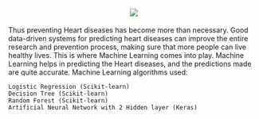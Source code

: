 <h1 align="center">
	<img src="https://readme-typing-svg.herokuapp.com?font=bold&size=40&duration=6000&color=861AF7&lines=Heart+Disease+Prediction!"> 
</h1>


Thus preventing Heart diseases has become more than necessary. Good data-driven systems for predicting heart diseases can improve the entire research and prevention process, making sure that more people can live healthy lives. This is where Machine Learning comes into play. Machine Learning helps in predicting the Heart diseases, and the predictions made are quite accurate.
 Machine Learning algorithms used:

    Logistic Regression (Scikit-learn)
    Decision Tree (Scikit-learn)
    Random Forest (Scikit-learn)
    Artificial Neural Network with 2 Hidden layer (Keras)
